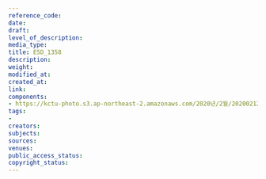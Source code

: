 ```yaml
---
reference_code: 
date: 
draft: 
level_of_description: 
media_type: 
title: E5D_1358
description: 
weight: 
modified_at: 
created_at: 
link: 
components:
- https://kctu-photo.s3.ap-northeast-2.amazonaws.com/2020년/2월/20200212_영남대의료원+고공농성+해단집회/E5D_1358.jpg
tags:
- 
creators: 
subjects: 
sources: 
venues: 
public_access_status: 
copyright_status: 
---
```

